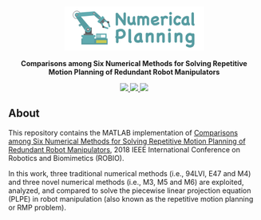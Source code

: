 <br />
<p align="center">
  <img src="image/numerical.png" alt="logo" width="280" height="88">

  <p align="center">
  <strong>Comparisons among Six Numerical Methods for Solving Repetitive Motion Planning of Redundant Robot Manipulators</strong>
  </p>
</p>

<p align="center">
  <a href="https://github.com/ldkong1205/numerical-planning/blob/master/Conference_ROBIO2018.pdf">
    <img src="https://img.shields.io/badge/Paper-%F0%9F%93%83-blue">
  </a>
  <a href="">
    <img src="https://img.shields.io/badge/Slides-%F0%9F%8E%AC-green">
  </a>
  <a href="">
    <img src="https://img.shields.io/badge/%E4%B8%AD%E8%AF%91%E7%89%88-%F0%9F%90%BC-red">
  </a>
</p>

## About
This repository contains the MATLAB implementation of <a href="https://ieeexplore.ieee.org/document/8665072">Comparisons among Six Numerical Methods for Solving Repetitive Motion Planning of Redundant Robot Manipulators</a>, 2018 IEEE International Conference on Robotics and Biomimetics (ROBIO).

In this work, three traditional numerical methods (i.e., 94LVI, E47 and M4) and three novel numerical methods (i.e., M3, M5 and M6) are exploited, analyzed, and compared to solve the piecewise linear projection equation (PLPE) in robot manipulation (also known as the repetitive motion planning or RMP problem).
